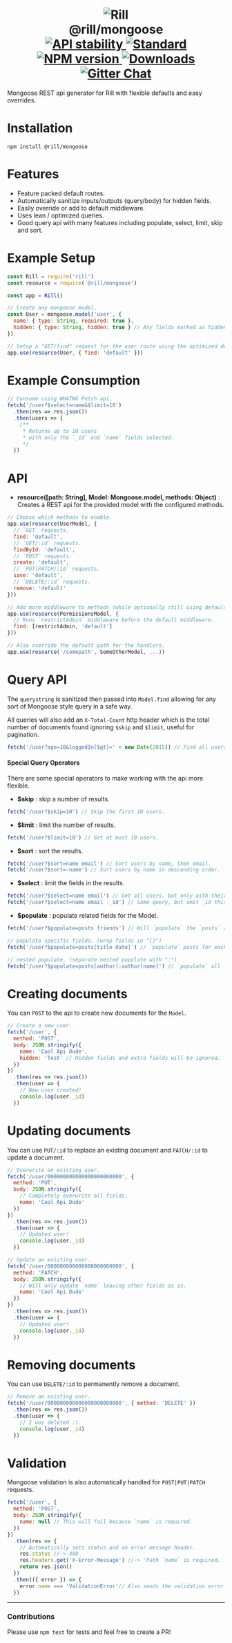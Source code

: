 <h1 align="center">
  <!-- Logo -->
  <img src="https://raw.githubusercontent.com/rill-js/rill/master/Rill-Icon.jpg" alt="Rill"/>
  <br/>
  @rill/mongoose
  <br/>

  <!-- Stability -->
  <a href="https://nodejs.org/api/documentation.html#documentation_stability_index">
    <img src="https://img.shields.io/badge/stability-experimental-orange.svg?style=flat-square" alt="API stability"/>
  </a>
  <!-- Standard -->
  <a href="https://github.com/feross/standard">
    <img src="https://img.shields.io/badge/code%20style-standard-brightgreen.svg?style=flat-square" alt="Standard"/>
  </a>
  <!-- NPM version -->
  <a href="https://npmjs.org/package/@rill/mongoose">
    <img src="https://img.shields.io/npm/v/@rill/mongoose.svg?style=flat-square" alt="NPM version"/>
  </a>
  <!-- Downloads -->
  <a href="https://npmjs.org/package/@rill/mongoose">
    <img src="https://img.shields.io/npm/dm/@rill/mongoose.svg?style=flat-square" alt="Downloads"/>
  </a>
  <!-- Gitter Chat -->
  <a href="https://gitter.im/rill-js/rill">
    <img src="https://img.shields.io/gitter/room/rill-js/rill.svg?style=flat-square" alt="Gitter Chat"/>
  </a>
</h1>

Mongoose REST api generator for Rill with flexible defaults and easy overrides.

# Installation

```console
npm install @rill/mongoose
```

# Features

+ Feature packed default routes.
+ Automatically sanitize inputs/outputs (query/body) for hidden fields.
+ Easily override or add to default middleware.
+ Uses lean / optimized queries.
+ Good query api with many features including populate, select, limit, skip and sort.

# Example Setup

```js
const Rill = require('rill')
const resource = require('@rill/mongoose')

const app = Rill()

// Create any mongoose model.
const User = mongoose.model('user', {
  name: { type: String, required: true },
  hidden: { type: String, hidden: true } // Any fields marked as hidden will not be accessible through any part of the api.
})

// Setup a "GET/find" request for the user route using the optimized default middleware.
app.use(resource(User, { find: 'default' }))
```

# Example Consumption

```js
// Consume using WHATWG Fetch api.
fetch('/user?$select=name&$limit=10')
  .then(res => res.json())
  .then(users => {
    /**
     * Returns up to 10 users
     * with only the `_id` and `name` fields selected.
     */
  })
```

# API

+ **resource([path: String], Model: Mongoose.model, methods: Object)** : Creates a REST api for the provided model with the configured methods.

```js
// Choose which methods to enable.
app.use(resource(UserModel, {
  // `GET` requests.
  find: 'default',
  // `GET/:id` requests.
  findById: 'default',
  // `POST` requests.
  create: 'default',
  // `PUT|PATCH/:id` requests.
  save: 'default',
  // `DELETE/:id` requests.
  remove: 'default'
}))

// Add more middleware to methods (while optionally still using defaults).
app.use(resource(PermissionsModel, {
  // Runs `restrictAdmin` middleware before the default middleware.
  find: [restrictAdmin, 'default']
}))

// Also override the default path for the handlers.
app.use(resource('/somepath', SomeOtherModel, ...))
```

# Query API

The `querystring` is sanitized then passed into `Model.find` allowing for any sort of Mongoose style query in a safe way.

All queries will also add an `X-Total-Count` http header which is the total number of documents found ignoring `$skip` and `$limit`, useful for pagination.

```js
fetch('/user?age=10&loggedIn[$gt]=' + new Date(2015)) // Find all users who are age 10 and have logged in after 2015.
```

#### Special Query Operators

There are some special operators to make working with the api more flexible.

+ **$skip** : skip a number of results.

```js
fetch('/user?$skip=10') // Skip the first 10 users.
```

+ **$limit** : limit the number of results.

```js
fetch('/user?$limit=10') // Get at most 10 users.
```

+ **$sort** : sort the results.

```js
fetch('/user?$sort=name email') // Sort users by name, then email.
fetch('/user?$sort=-name') // Sort users by name in descending order.
```

+ **$select** : limit the fields in the results.

```js
fetch('/user?$select=name email') // Get all users, but only with their name and email and _id.
fetch('/user?$select=name email -_id') // Same query, but omit _id this time.
```

+ **$populate** : populate related fields for the Model.

```js
fetch('/user?$populate=posts friends') // Will `populate` the `posts` and `friends` field if they are not hidden on the api for all users.

// populate specific fields. (wrap fields in "[]")
fetch('/user?$populate=posts[title date]') // `populate` posts for each user but only include the post title and date.

// nested populate. (separate nested populate with ":")
fetch('/user?$populate=posts[author]:author[name]') // `populate` all `posts`, with only the `author` - then populate all posts authors with only their `name`.
```

# Creating documents

You can `POST` to the api to create new documents for the `Model`.

```js
// Create a new user.
fetch('/user', {
  method: 'POST',
  body: JSON.stringify({
    name: 'Cool Api Dude',
    hidden: 'Test' // Hidden fields and extra fields will be ignored.
  })
})
  .then(res => res.json())
  .then(user => {
    // New user created!
    console.log(user._id)
  })
```

# Updating documents

You can use `PUT/:id` to replace an existing document and `PATCH/:id` to update a document.

```js
// Overwrite an existing user.
fetch('/user/000000000000000000000000', {
  method: 'PUT',
  body: JSON.stringify({
    // Completely overwrite all fields.
    name: 'Cool Api Dude'
  })
})
  .then(res => res.json())
  .then(user => {
    // Updated user!
    console.log(user._id)
  })

// Update an existing user.
fetch('/user/000000000000000000000000', {
  method: 'PATCH',
  body: JSON.stringify({
    // Will only update `name` leaving other fields as is.
    name: 'Cool Api Dude'
  })
})
  .then(res => res.json())
  .then(user => {
    // Updated user!
    console.log(user._id)
  })
```

# Removing documents

You can use `DELETE/:id` to permanently remove a document.

```js
// Remove an existing user.
fetch('/user/000000000000000000000000', { method: 'DELETE' })
  .then(res => res.json())
  .then(user => {
    // I was deleted :(.
    console.log(user._id)
  })
```

# Validation

Mongoose validation is also automatically handled for `POST|PUT|PATCH` requests.

```js
fetch('/user', {
  method: 'POST',
  body: JSON.stringify({
    name: null // This will fail because `name` is required.
  })
})
  .then(res => {
    // Automatically sets status and an error message header.
    res.status //-> 400
    res.headers.get('X-Error-Message') //-> 'Path `name` is required.'
    return res.json()
  })
  .then(({ error }) => {
    error.name === 'ValidationError'// Also sends the validation error as JSON.
  })
```

---

### Contributions

Please use `npm test` for tests and feel free to create a PR!
